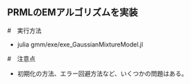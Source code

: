 ## PRMLのEMアルゴリズムを実装


#　実行方法
- julia gmm/exe/exe_GaussianMixtureModel.jl

#　注意点
- 初期化の方法、エラー回避方法など、いくつかの問題はある。
